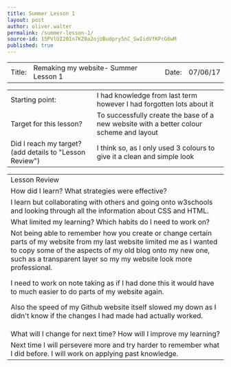 ```yaml
---
title: Summer Lesson 1
layout: post
author: oliver.walter
permalink: /summer-lesson-1/
source-id: 15PVlUI20In7KZ0a2ojUBudpry5nC_SwIidVfKPcG6wM
published: true
---
```

<table>
  <tr>
    <td>Title:  </td>
    <td>Remaking my website- Summer Lesson 1 </td>
    <td> Date:  </td>
    <td>07/06/17</td>
  </tr>
</table>


<table>
  <tr>
    <td>Starting point:</td>
    <td>I had knowledge from last term however I had forgotten lots about it</td>
  </tr>
  <tr>
    <td>Target for this lesson?</td>
    <td>To successfully create the base of a new website with a better colour scheme and layout </td>
  </tr>
  <tr>
    <td>Did I reach my target? 
(add details to "Lesson Review")</td>
    <td>I think so, as I only used 3 colours to give it a clean and simple look </td>
  </tr>
</table>


<table>
  <tr>
    <td>Lesson Review</td>
  </tr>
  <tr>
    <td>How did I learn? What strategies were effective? </td>
  </tr>
  <tr>
    <td>I learn but collaborating with others and going onto w3schools and looking through all the information about CSS and HTML. </td>
  </tr>
  <tr>
    <td>What limited my learning? Which habits do I need to work on? </td>
  </tr>
  <tr>
    <td>Not being able to remember how you create or change certain parts of my website from my last website limited me as I wanted to copy some of the aspects of my old blog onto my new one, such as a transparent layer so my my website look more professional. 

I need to work on note taking as if I had done this it would have to much easier to do parts of my website again.

Also the speed of my Github website itself slowed my down as I didn't know if the changes I had made had actually worked. </td>
  </tr>
  <tr>
    <td>What will I change for next time? How will I improve my learning?</td>
  </tr>
  <tr>
    <td>Next time I will persevere more and try harder to remember what I did before. I will work on applying past knowledge.   </td>
  </tr>
</table>


